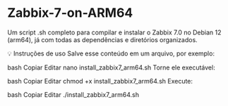 # Zabbix-7-on-ARM64
Um script .sh completo para compilar e instalar o Zabbix 7.0 no Debian 12 (arm64), já com todas as dependências e diretórios organizados.

💡 Instruções de uso
Salve esse conteúdo em um arquivo, por exemplo:

bash
Copiar
Editar
nano install_zabbix7_arm64.sh
Torne ele executável:

bash
Copiar
Editar
chmod +x install_zabbix7_arm64.sh
Execute:

bash
Copiar
Editar
./install_zabbix7_arm64.sh
